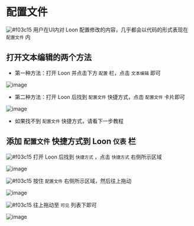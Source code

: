 # 配置文件

![#f03c15](https://placehold.it/15/f03c15/000000?text=+) 用户在UI内对 Loon 配置修改的内容，几乎都会以代码的形式表现在 `配置文件` 内

## 打开文本编辑的两个方法

- 第一种方法：打开 Loon 并点击下方 `配置` 栏，点击 `文本编辑` 即可

![image](https://raw.githubusercontent.com/chiupam/tutorial-image/master/Loon/Plus/Configuration_UI.jpg)

- 第二种方法：打开 Loon 后找到 `配置文件` 快捷方式，点击 `配置文件` 卡片即可

![image](https://raw.githubusercontent.com/chiupam/tutorial-image/master/Loon/Plus/Configuration_Module.jpg)

  - 如果找不到 `配置文件` 快捷方式，请看下一步教程
  
## 添加 `配置文件` 快捷方式到 Loon `仪表` 栏

![#f03c15](https://placehold.it/15/f03c15/000000?text=+) 打开 Loon 后找到 `快捷方式` ，点击 `快捷方式` 右侧所示区域

![image](https://raw.githubusercontent.com/chiupam/tutorial-image/master/Loon/Plus/Configuration_1.jpg)

![#f03c15](https://placehold.it/15/f03c15/000000?text=+) 按住 `配置文件` 右侧所示区域，然后往上拖动

![image](https://raw.githubusercontent.com/chiupam/tutorial-image/master/Loon/Plus/Configuration_2.jpg)

![#f03c15](https://placehold.it/15/f03c15/000000?text=+) 往上拖动至 `可见` 列表下即可

![image](https://raw.githubusercontent.com/chiupam/tutorial-image/master/Loon/Plus/Configuration_3.jpg)
